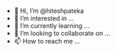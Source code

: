 - 👋 Hi, I’m @hiteshpateka
- 👀 I’m interested in ...
- 🌱 I’m currently learning ...
- 💞️ I’m looking to collaborate on ...
- 📫 How to reach me ...

<!---
hiteshpateka/hiteshpateka is a ✨ special ✨ repository because its `README.md` (this file) appears on your GitHub profile.
You can click the Preview link to take a look at your changes.
--->
